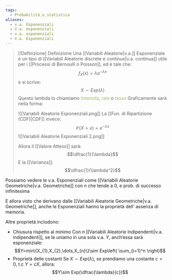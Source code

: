 ```yaml
---
tags:
  - Probabilità_e_statistica
aliases:
  - v.a. Esponenziali
  - V.a. esponenziali
  - v.a. esponenziali
  - V.a. Esponenziali
---
```

>[!Definizione]  Definizione
>Una [[Variabili Aleatorie|v.a.]] Esponenziale è un tipo di [[Variabili Aleatorie discrete e continue|v.a. continua]] utile per i [[Processi di Bernoulli o Poisson]], ed è tale che:
>$$f_{X}(x)=\lambda e^{-\lambda x}$$
>e si scrive:
>$$X\sim Exp(\lambda)$$
>Questo lambda lo chiamiamo <font color="#9bbb59">Intensità</font>, <font color="#9bbb59">rate</font> o <font color="#9bbb59">tasso</font>
>Graficamente sarà nella forma:
>
>![[Variabili Aleatorie Esponenziali.png]]
>La [[Fun. di Ripartizione (CDF)|CDF]] invece:
>$$\mathbb{P}(X>x)=e^{-\lambda x}$$
>![[Variabili Aleatorie Esponenziali 2.png]]
>
>Allora il [[Valore Atteso]] sarà:
>$$\dfrac{1}{\lambda}$$
>E la [[Varianza]]:
>$$\dfrac{1}{\lambda^2}$$


Possiamo vedere le v.a. Esponenziali come [[Variabili Aleatorie Geometriche|v.a. Geometriche]] con $n$ che tende a 0, e prob. di successo infinitesima

E allora visto che derivano dalle [[Variabili Aleatorie Geometriche|v.a. Geometriche]], anche le Esponenziali hanno la proprietà dell’ assenza di memoria.

Altre proprietà includono:

- Chiusura rispetto al minimo
	Con $n$ [[Variabili Aleatorie Indipendenti|v.a. indipendenti]], se le uniamo in una sola v.a. $Y$, anch’essa sarà esponenziale:
	$$Y=min\{X_{1},X_{2},\dots,X_{n}\}\sim Exp\left( \sum_{i=1}^n \right)$$
- Proprietà delle costanti
	Se $X\sim Exp(\lambda)$, se prendiamo una costante $c>0$, t.c $Y=cX$, allora:
	$$Y\sim Exp(\dfrac{\lambda}{c})$$
	
	